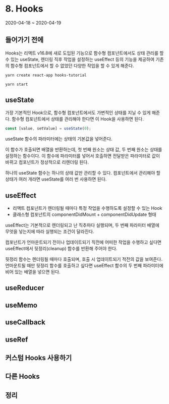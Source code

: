 # 8. Hooks

2020-04-18 ~ 2020-04-19

## 들어가기 전에

Hooks는 리액트 v16.8에 새로 도입된 기능으로 함수형 컴포넌트에서도 상태 관리를 할 수 있는 useState, 렌더링 직후 작업을 설정하는 useEffect 등의 기능을 제공하여 기존의 함수형 컴포넌트에서 할 수 없었던 다양한 작업을 할 수 있게 해준다.

```bash
yarn create react-app hooks-tutorial

yarn start
```

## useState

가장 기본적인 Hook으로, 함수형 컴포넌트에서도 가변적인 상태를 지닐 수 있게 해준다. 함수형 컴포넌트에서 상태를 관리해야 한다면 이 Hook을 사용하면 된다.

```javascript
const [value, setValue] = useState(0);
```

useState 함수의 파라미터에는 상태의 기본값을 넣어준다.

이 함수가 호출되면 배열을 반환하는데, 첫 번째 원소는 상태 값, 두 번째 원소는 상태를 설정하는 함수이다. 이 함수에 파라미터를 넣어서 호출하면 전달받은 파라미터로 값이 바뀌고 컴포넌트가 정상적으로 리렌더링 된다.

하나의 useState 함수는 하나의 상태 값만 관리할 수 있다. 컴포넌트에서 관리해야 할 상태가 여러 개라면 useState를 여러 번 사용하면 된다.

## useEffect

- 리액트 컴포넌트가 렌더링될 때마다 특정 작업을 수행하도록 설정할 수 있는 Hook
- 클래스형 컴포넌트의 componentDidMount + componentDidUpdate 형태

useEffect는 기본적으로 렌더링되고 난 직추마다 실행되며, 두 번째 파라미터 배열에 무엇을 넣는지에 따라 실행되는 조건이 달라진다.

컴포넌트가 언마운트되기 전이나 업데이트되기 직전에 어떠한 작업을 수행하고 싶다면 useEffect에서 뒷정리(cleanup) 함수를 반환해 주어야 한다.

뒷정리 함수는 렌더링될 때마다 호출되며, 호출 시 업데이트되기 적전의 값을 보여준다. 언마운트될 때만 뒷정리 함수를 호출하고 싶다면 useEffect 함수의 두 번째 파라미터에 비어 있는 배열을 넣으면 된다.

## useReducer

## useMemo

## useCallback

## useRef

## 커스텀 Hooks 사용하기

## 다른 Hooks

## 정리

